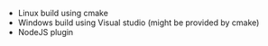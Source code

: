 - Linux build using cmake
- Windows build using Visual studio (might be provided by cmake)
- NodeJS plugin
